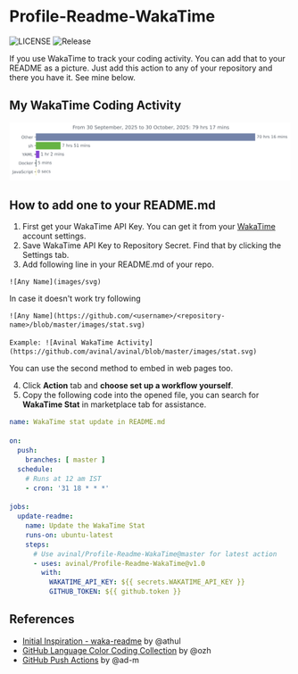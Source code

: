 # Profile-Readme-WakaTime
![LICENSE](https://img.shields.io/github/license/avinal/Profile-Readme-WakaTime?style=flat-square)
![Release](https://img.shields.io/github/v/release/avinal/Profile-Readme-WakaTime?style=flat-square)

If you use WakaTime to track your coding activity. You can add that to your README as a picture. 
Just add this action to any of your repository and there you have it. See mine below.

## My WakaTime Coding Activity

![Avinal WakaTime Activity](https://github.com/avinal/avinal/blob/master/images/stat.svg)

## How to add one to your README.md
1. First get your WakaTime API Key. You can get it from your [WakaTime](https://wakatime.com) account settings. 
2. Save WakaTime API Key to Repository Secret. Find that by clicking the Settings tab.
3. Add following line in your README.md of your repo.
  ```
  ![Any Name](images/svg)
  ```
  In case it doesn't work try following 
  
  ```
  ![Any Name](https://github.com/<username>/<repository-name>/blob/master/images/stat.svg)
  
  Example: ![Avinal WakaTime Activity](https://github.com/avinal/avinal/blob/master/images/stat.svg)
  ```
  You can use the second method to embed in web pages too. 
  
4. Click **Action** tab and **choose set up a workflow yourself**.
5. Copy the following code into the opened file, you can search for **WakaTime Stat** in marketplace tab for assistance.
```yml
name: WakaTime stat update in README.md

on:
  push:
    branches: [ master ]
  schedule:
    # Runs at 12 am IST
    - cron: '31 18 * * *'

jobs:
  update-readme:
    name: Update the WakaTime Stat
    runs-on: ubuntu-latest
    steps:
      # Use avinal/Profile-Readme-WakaTime@master for latest action
      - uses: avinal/Profile-Readme-WakaTime@v1.0
        with:
          WAKATIME_API_KEY: ${{ secrets.WAKATIME_API_KEY }}
          GITHUB_TOKEN: ${{ github.token }}
```


## References
* [Initial Inspiration - waka-readme](https://github.com/athul/waka-readme) by @athul
* [GitHub Language Color Coding Collection](https://github.com/ozh/github-colors) by @ozh
* [GitHub Push Actions](https://github.com/ad-m/github-push-action) by @ad-m

